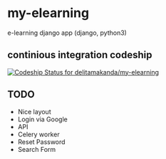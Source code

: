 # my-elearning
e-learning django app (django, python3)

## continious integration codeship

[ ![Codeship Status for delitamakanda/my-elearning](https://app.codeship.com/projects/758c25e0-cbd8-0135-1888-0691da0382ae/status?branch=master)](https://app.codeship.com/projects/261879)


## TODO
* Nice layout
* Login via Google
* API
* Celery worker
* Reset Password
* Search Form
